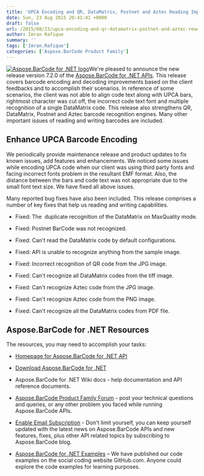 ```yaml
---
title: 'UPCA Encoding and QR, DataMatrix, Postnet and Aztec Reading Improvements using Aspose.BarCode for .NET 7.2.0'
date: Sun, 23 Aug 2015 20:41:41 +0000
draft: false
url: /2015/08/23/upca-encoding-and-qr-datamatrix-postnet-and-aztec-reading-improvements-using-aspose.barcode-for-.net-7.2.0/
author: Imran Rafique
summary: ''
tags: ['Imran.Rafique']
categories: ['Aspose.BarCode Product Family']
---
```


[![][1]](https://blog.aspose.com/wp-content/uploads/sites/2/2013/07/aspose-Barcode-for-net_100.png)We're pleased to announce the new release version 7.2.0 of the [Aspose.BarCode for .NET APIs][2]. This release covers barcode encoding and decoding improvements based on the client feedbacks and to accomplish their scenarios. In reference of some scenarios, the client was not able to align code text along with UPCA bars, rightmost character was cut off, the incorrect code text font and multiple recognition of a single DataMatrix code. This release also strengthens QR, DataMatrix, Postnet and Aztec barcode recognition engines. Many other important issues of reading and writing barcodes are included.

## Enhance UPCA Barcode Encoding

We periodically provide maintenance release and product updates to fix known issues, add features and enhancements. We noticed some issues while encoding UPCA code when our client was using third party fonts and facing incorrect fonts problem in the resultant EMF format. Also, the distance between the bars and code text was not appropriate due to the small font text size. We have fixed all above issues.

Many reported bug fixes have also been included. This release comprises a number of key fixes that help us reading and writing capabilities.

*   Fixed: The  duplicate recognition of the DataMatrix on MaxQuality mode.
    
*   Fixed: Postnet BarCode was not recognized.
    
*   Fixed: Can't read the DataMatrix code by default configurations.
    
*   Fixed: API is unable to recognize anything from the sample image.
    
*   Fixed: Incorrect recognition of QR code from the JPG image.
    
*   Fixed: Can't recognize all DataMatrix codes from the tiff image.
    
*   Fixed: Can't recognize Aztec code from the JPG image.
    
*   Fixed: Can't recognize Aztec code from the PNG image.
    
*   Fixed: Can't recognize all the DataMatrix codes from PDF file.
    

## Aspose.BarCode for .NET Resources

The resources, you may need to accomplish your tasks:

*   [Homepage for Aspose.BarCode for .NET API][3]
    
*   [Download Aspose.BarCode for .NET][4]
    
*   Aspose.BarCode for .NET Wiki docs - help documentation and API reference documents.
    
*   [Aspose.BarCode Product Family Forum][5] - post your technical questions and queries, or any other problem you faced while running Aspose.BarCode APIs.
    
*   [Enable Email Subscription][6] - Don't limit yourself, you can keep yourself updated with the latest news on Aspose.BarCode APIs and new features, fixes, plus other API related topics by subscribing to Aspose.BarCode blog.
    
*   [Aspose.BarCode for .NET Examples][7] – We have published our code examples on the social coding website GitHub.com. Anyone could explore the code examples for learning purposes.




[1]: https://blog.aspose.com/wp-content/uploads/sites/2/2013/07/aspose-Barcode-for-net_100.png "Aspose.BarCode for .NET logo"
[2]: https://products.aspose.com/barcode "Aspose.BarCode for .NET APIs"
[3]: https://products.aspose.com/barcode
[4]: http://www.aspose.com/community/files/51/.net-components/aspose.barcode-for-.net/default.aspx
[5]: http://www.aspose.com/community/forums/aspose.barcode-product-family/193/showforum.aspx
[6]: https://blog.aspose.com/
[7]: https://github.com/asposebarcode/Aspose_BarCode_NET




